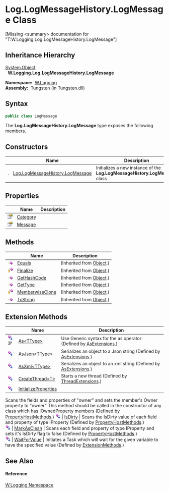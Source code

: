 Log.LogMessageHistory.LogMessage Class
======================================
  
[Missing &lt;summary> documentation for "T:W.Logging.Log.LogMessageHistory.LogMessage"]



Inheritance Hierarchy
---------------------
[System.Object][1]  
  **W.Logging.Log.LogMessageHistory.LogMessage**  

  **Namespace:**  [W.Logging][2]  
  **Assembly:**  Tungsten (in Tungsten.dll)

Syntax
------

```csharp
public class LogMessage
```

The **Log.LogMessageHistory.LogMessage** type exposes the following members.


Constructors
------------

                 | Name                                  | Description                                                                  
---------------- | ------------------------------------- | ---------------------------------------------------------------------------- 
![Public method] | [Log.LogMessageHistory.LogMessage][3] | Initializes a new instance of the **Log.LogMessageHistory.LogMessage** class 


Properties
----------

                   | Name          | Description 
------------------ | ------------- | ----------- 
![Public property] | [Category][4] |             
![Public property] | [Message][5]  |             


Methods
-------

                    | Name                  | Description                   
------------------- | --------------------- | ----------------------------- 
![Public method]    | [Equals][6]           | (Inherited from [Object][1].) 
![Protected method] | [Finalize][7]         | (Inherited from [Object][1].) 
![Public method]    | [GetHashCode][8]      | (Inherited from [Object][1].) 
![Public method]    | [GetType][9]          | (Inherited from [Object][1].) 
![Protected method] | [MemberwiseClone][10] | (Inherited from [Object][1].) 
![Public method]    | [ToString][11]        | (Inherited from [Object][1].) 


Extension Methods
-----------------

                                          | Name                       | Description                                                                                                                                                                                                                      
----------------------------------------- | -------------------------- | -------------------------------------------------------------------------------------------------------------------------------------------------------------------------------------------------------------------------------- 
![Public Extension Method]![Code example] | [As&lt;TType>][12]         | Use Generic syntax for the as operator. (Defined by [AsExtensions][13].)                                                                                                                                                         
![Public Extension Method]                | [AsJson&lt;TType>][14]     | Serializes an object to a Json string (Defined by [AsExtensions][13].)                                                                                                                                                           
![Public Extension Method]                | [AsXml&lt;TType>][15]      | Serializes an object to an xml string (Defined by [AsExtensions][13].)                                                                                                                                                           
![Public Extension Method]                | [CreateThread&lt;T>][16]   | Starts a new thread (Defined by [ThreadExtensions][17].)                                                                                                                                                                         
![Public Extension Method]                | [InitializeProperties][18] | 
Scans the fields and properties of "owner" and sets the member's Owner property to "owner" This method should be called in the constructor of any class which has IOwnedProperty members
 (Defined by [PropertyHostMethods][19].) 
![Public Extension Method]                | [IsDirty][20]              | 
Scans the IsDirty value of each field and property of type IProperty
 (Defined by [PropertyHostMethods][19].)                                                                                                                 
![Public Extension Method]                | [MarkAsClean][21]          | 
Scans each field and property of type IProperty and sets it's IsDirty flag to false
 (Defined by [PropertyHostMethods][19].)                                                                                                  
![Public Extension Method]                | [WaitForValue][22]         | Initiates a Task which will wait for the given variable to have the specified value (Defined by [ExtensionMethods][23].)                                                                                                         


See Also
--------

#### Reference
[W.Logging Namespace][2]  

[1]: http://msdn.microsoft.com/en-us/library/e5kfa45b
[2]: ../README.md
[3]: _ctor.md
[4]: Category.md
[5]: Message.md
[6]: http://msdn.microsoft.com/en-us/library/bsc2ak47
[7]: http://msdn.microsoft.com/en-us/library/4k87zsw7
[8]: http://msdn.microsoft.com/en-us/library/zdee4b3y
[9]: http://msdn.microsoft.com/en-us/library/dfwy45w9
[10]: http://msdn.microsoft.com/en-us/library/57ctke0a
[11]: http://msdn.microsoft.com/en-us/library/7bxwbwt2
[12]: ../../W/AsExtensions/As__1.md
[13]: ../../W/AsExtensions/README.md
[14]: ../../W/AsExtensions/AsJson__1.md
[15]: ../../W/AsExtensions/AsXml__1.md
[16]: ../../W.Threading/ThreadExtensions/CreateThread__1.md
[17]: ../../W.Threading/ThreadExtensions/README.md
[18]: ../../W/PropertyHostMethods/InitializeProperties.md
[19]: ../../W/PropertyHostMethods/README.md
[20]: ../../W/PropertyHostMethods/IsDirty.md
[21]: ../../W/PropertyHostMethods/MarkAsClean.md
[22]: ../../W/ExtensionMethods/WaitForValue.md
[23]: ../../W/ExtensionMethods/README.md
[Public method]: ../../_icons/pubmethod.gif "Public method"
[Public property]: ../../_icons/pubproperty.gif "Public property"
[Protected method]: ../../_icons/protmethod.gif "Protected method"
[Public Extension Method]: ../../_icons/pubextension.gif "Public Extension Method"
[Code example]: ../../_icons/CodeExample.png "Code example"